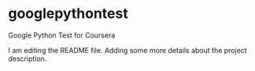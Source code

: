 # googlepythontest
Google Python Test for Coursera

I am editing the README file. Adding some more details about the project description.
